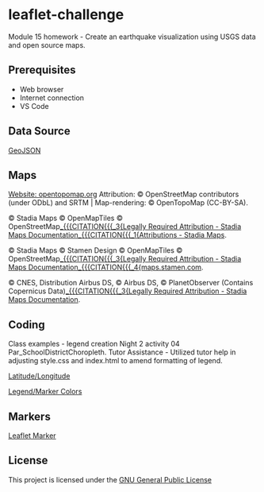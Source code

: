 # leaflet-challenge
Module 15 homework - Create an earthquake visualization using USGS data and open source maps.

## Prerequisites

- Web browser
- Internet connection
- VS Code

## Data Source
[GeoJSON](https://earthquake.usgs.gov/earthquakes/feed/v1.0/summary/all_week.geojson)

## Maps
[Website: opentopomap.org](https://opentopomap.org/?form=MG0AV3#map=3/33.21/-30.41)
Attribution: © OpenStreetMap contributors (under ODbL) and SRTM | Map-rendering: © OpenTopoMap (CC-BY-SA).

© Stadia Maps © OpenMapTiles © OpenStreetMap[_{{{CITATION{{{_3{Legally Required Attribution - Stadia Maps Documentation](https://docs.stadiamaps.com/attribution/)[_{{{CITATION{{{_1{Attributions - Stadia Maps](https://stadiamaps.com/attribution).

© Stadia Maps © Stamen Design © OpenMapTiles © OpenStreetMap[_{{{CITATION{{{_3{Legally Required Attribution - Stadia Maps Documentation](https://docs.stadiamaps.com/attribution/)[_{{{CITATION{{{_4{maps.stamen.com](https://maps.stamen.com/).

© CNES, Distribution Airbus DS, © Airbus DS, © PlanetObserver (Contains Copernicus Data)[_{{{CITATION{{{_3{Legally Required Attribution - Stadia Maps Documentation](https://docs.stadiamaps.com/attribution/).

## Coding

Class examples - legend creation Night 2 activity 04 Par_SchoolDistrictChoropleth.
Tutor Assistance - Utilized tutor help in adjusting style.css and index.html to amend formatting of legend.

[Latitude/Longitude](https://stackoverflow.com/questions/13785466/default-center-on-united-states)

[Legend/Marker Colors](https://www.w3schools.com/colors/colors_hex.asp)

## Markers
[Leaflet Marker](https://github.com/Leaflet/Leaflet.markercluster)

## License

This project is licensed under the [GNU General Public License](https://www.gnu.org/licenses/gpl-3.0.en.html)
